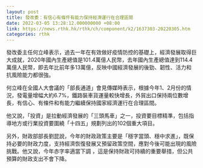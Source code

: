 ```yaml
---
layout: post
title: 發改委：有信心有條件有能力保持經濟運行在合理區間
date: 2022-03-05 13:28:12.000000000 +08:00
link: https://news.rthk.hk/rthk/ch/component/k2/1637303-20220305.htm
categories: rthk
---
```


發改委主任何立峰表示，過去一年在有效做好疫情防控的基礎上，經濟發展取得巨大成就，2020年國內生產總值是101.4萬億人民幣，去年國內生產總值達到114.4萬億人民幣，即去年比前年多13萬億，反映中國經濟發展的後勁、韌性、活力和抗風險能力都很強。

何立峰在全國人大會議的「部長通道」會見傳媒時表示，根據今年1、2月份的情況，發電量增幅大約6.7%，鐵路裝車貨運量較快增長，外貿出口保持兩位數增長，有信心、有條件和有能力繼續保持國家經濟運行在合理區間。

他又說，「投資」是拉動經濟發展的「三頭馬車」之一，投資要目標精準，包括指導地方或行業投資要圍繞「十四五」規劃列出的102個重大項目。

另外，財政部部長劉昆說，今年的財政政策主要是「穩字當頭、穩中求進」，既保持必要的財政力度，支持經濟恢復發展又預留政策空間，應對今後可能出現的風險挑戰。他又說，今年赤字率適當下調 ，這是保持財政可持續的重要舉措，但公共預算的財政支出不會下降。
